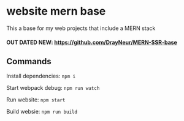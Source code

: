 # website mern base
 This a base for my web projects that include a MERN stack

#### OUT DATED NEW: https://github.com/DrayNeur/MERN-SSR-base

## Commands
Install dependencies: `npm i`

Start webpack debug: `npm run watch`

Run website: `npm start`

Build websie: `npm run build`
